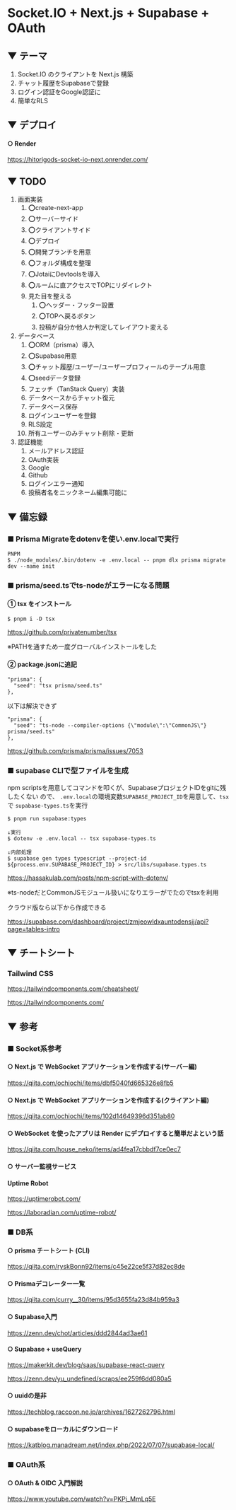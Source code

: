 # Socket.IO + Next.js + Supabase + OAuth

## ▼ テーマ

1. Socket.IO のクライアントを Next.js 構築
1. チャット履歴をSupabaseで登録
1. ログイン認証をGoogle認証に
1. 簡単なRLS

## ▼ デプロイ

#### ○ Render

https://hitorigods-socket-io-next.onrender.com/

## ▼ TODO

1. 画面実装
   1. ⭕create-next-app
   2. ⭕サーバーサイド
   3. ⭕クライアントサイド
   4. ⭕デプロイ
   5. ⭕開発ブランチを用意
   6. ⭕フォルダ構成を整理
   7. ⭕JotaiにDevtoolsを導入
   8. ⭕ルームに直アクセスでTOPにリダイレクト
   9. 見た目を整える
      1. ⭕ヘッダー・フッター設置
      2. ⭕TOPへ戻るボタン
      3. 投稿が自分か他人か判定してレイアウト変える
2. データベース
   1. ⭕ORM（prisma）導入
   2. ⭕Supabase用意
   3. ⭕チャット履歴/ユーザー/ユーザープロフィールのテーブル用意
   4. ⭕seedデータ登録
   5. フェッチ（TanStack Query）実装
   6. データベースからチャット復元
   7. データベース保存
   8. ログインユーザーを登録
   9. RLS設定
   10. 所有ユーザーのみチャット削除・更新
3. 認証機能
   1. メールアドレス認証
   2. OAuth実装
   3. Google
   4. Github
   5. ログインエラー通知
   6. 投稿者名をニックネーム編集可能に

## ▼ 備忘録

### ■ Prisma Migrateをdotenvを使い.env.localで実行

```
PNPM
$ ./node_modules/.bin/dotenv -e .env.local -- pnpm dlx prisma migrate dev --name init
```

### ■ prisma/seed.tsでts-nodeがエラーになる問題

#### ① tsx をインストール

```
$ pnpm i -D tsx
```

https://github.com/privatenumber/tsx

※PATHを通すため一度グローバルインストールをした

#### ② package.jsonに追記

```
"prisma": {
  "seed": "tsx prisma/seed.ts"
},
```

以下は解決できず

```
"prisma": {
  "seed": "ts-node --compiler-options {\"module\":\"CommonJS\"} prisma/seed.ts"
},
```

https://github.com/prisma/prisma/issues/7053

### ■ supabase CLIで型ファイルを生成

npm scriptsを用意してコマンドを叩くが、SupabaseプロジェクトIDをgitに残したくない
ので、 `.env.local`の環境変数`SUPABASE_PROJECT_ID`を用意して、`tsx`で
`supabase-types.ts`を実行

```
$ pnpm run supabase:types

↓実行
$ dotenv -e .env.local -- tsx supabase-types.ts

↓内部処理
$ supabase gen types typescript --project-id ${process.env.SUPABASE_PROJECT_ID} > src/libs/supabase.types.ts
```

https://hassakulab.com/posts/npm-script-with-dotenv/

※ts-nodeだとCommonJSモジュール扱いになりエラーがでたのでtsxを利用

クラウド版なら以下から作成できる

https://supabase.com/dashboard/project/zmjeowldxauntodensjj/api?page=tables-intro

## ▼ チートシート

### Tailwind CSS

https://tailwindcomponents.com/cheatsheet/

https://tailwindcomponents.com/

## ▼ 参考

### ■ Socket系参考

#### ○ Next.js で WebSocket アプリケーションを作成する(サーバー編)

https://qiita.com/ochiochi/items/dbf5040fd665326e8fb5

#### ○ Next.js で WebSocket アプリケーションを作成する(クライアント編)

https://qiita.com/ochiochi/items/102d14649396d351ab80

#### ○ WebSocket を使ったアプリは Render にデプロイすると簡単だよという話

https://qiita.com/house_neko/items/ad4fea17cbbdf7ce0ec7

#### ○ サーバー監視サービス

#### Uptime Robot

https://uptimerobot.com/

https://laboradian.com/uptime-robot/

### ■ DB系

#### ○ prisma チートシート (CLI)

https://qiita.com/ryskBonn92/items/c45e22ce5f37d82ec8de

#### ○ Prismaデコレーター一覧

https://qiita.com/curry__30/items/95d3655fa23d84b959a3

#### ○ Supabase入門

https://zenn.dev/chot/articles/ddd2844ad3ae61

#### ○ Supabase + useQuery

https://makerkit.dev/blog/saas/supabase-react-query

https://zenn.dev/yu_undefined/scraps/ee259f6dd080a5

#### ○ uuidの是非

https://techblog.raccoon.ne.jp/archives/1627262796.html

#### ○ supabaseをローカルにダウンロード

https://katblog.manadream.net/index.php/2022/07/07/supabase-local/

### ■ OAuth系

#### ○ OAuth & OIDC 入門解説

https://www.youtube.com/watch?v=PKPj_MmLq5E
